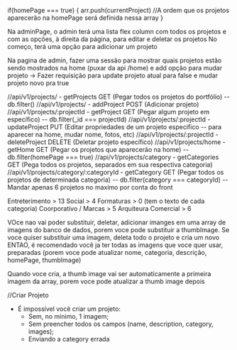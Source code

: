 if(homePage === true) {
    arr.push(currentProject) //A ordem que os projetos aparecerão na homePage será definida nessa array
}

Na adminPage, o admin terá uma lista flex column com todos os projetos e com as opções, à direita da página, para editar e deletar os projetos
No começo, terá uma opção para adicionar um projeto

Na pagina de admin, fazer uma sessão para mostrar quais projetos estão sendo mostrados na home (puxar da api /home) e add opção para mudar projeto
    -> Fazer requisição para update projeto atual para false e mudar projeto novo pra true


//api/v1/projects/ - getProjects                       GET (Pegar todos os projetos do portfólio) -- db.filter()
//api/v1/projects/ - addProject                       POST (Adicionar projeto)
//api/v1/projects/:projectId - getProject            GET (Pegar algum projeto em específico) -- db.filter(_id === projectId)
//api/v1/projects/:projectId - updateProject             PUT (Editar propriedades de um projeto especifico -- para aparecer na home, mudar nome, fotos, etc)
//api/v1/projects/:projectId - deleteProject             DELETE (Deletar projeto específico)
//api/v1/projects/home - getHome                   GET (Pegar os projetos que aparecerão na home) -- db.filter(homePage === true)
//api/v1/projects/category - getCategories               GET (Pega todos os projetos, separados em sua respectiva categoria) 
//api/v1/projects/category/:categoryId - getCategory   GET (Pegar todos os projetos de determinada categoria) -- db.filter(category === categoryId) -- Mandar apenas 6 projetos no maximo por conta do front


Entreterimento > 13
Social > 4
Formaturas > 0 (tem o texto de cada categoria)
Coorporativo / Marcas > 5
Arquiteura Comercial > 6

VOce nao vai poder substituir, deletar, adicionar imanges em uma array de imagens do banco de dados, porem voce pode substituir a thumbImage. Se voce quiser substituir uma imagem, deleta todo o projeto e cria um novo
ENTAO, é recomendado você ja ter todas as imagens que voce quer usar, preparadas
(porem voce pode atualizar nome, categoria, descrição, homePage, thumbImage)

Quando voce cria, a thumb image vai ser automaticamente a primeira imagem da array, porem voce pode atualizar a thumb image depois

//Criar Projeto
- É impossível você criar um projeto:
    - Sem, no mínimo, 1 imagem;
    - Sem preencher todos os campos (name, description, category, images);
    - Enviando a category errada